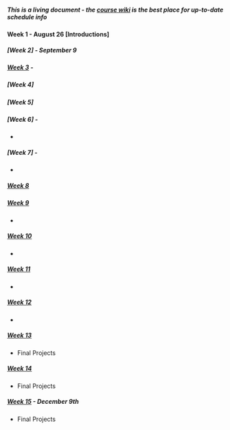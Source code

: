##### This is a living document - the [course wiki](https://github.com/rebleo/webPrgrmmng/wiki) is the best place for up-to-date schedule info


#### Week 1 - August 26 [Introductions]

##### [Week 2] - September 9

##### [Week 3]() - 

##### [Week 4]


##### [Week 5] 

##### [Week 6] -
* 

##### [Week 7] - 

* 


##### [Week 8]()


##### [Week 9]() 
* 

##### [Week 10]()
* 

##### [Week 11]() 
* 

##### [Week 12]()
* 
##### [Week 13]()
* Final Projects
##### [Week 14]()
* Final Projects 
##### [Week 15]() - December 9th
* Final Projects
